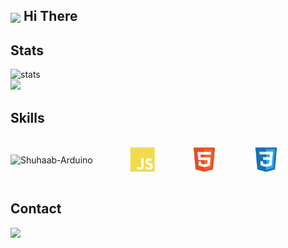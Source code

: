 <h2><img align=center src="https://em-content.zobj.net/source/noto-emoji-animations/344/waving-hand_light-skin-tone_1f44b-1f3fb_1f3fb.gif" width="20px"> Hi There</h2>
<h2>Stats</h2>
<div>
  <img alt='stats' src='https://github-profile-summary-cards.vercel.app/api/cards/profile-details?username=Shuhaab-coder&theme=tokyonight'>
  <br>
  <img src="https://github-readme-streak-stats.herokuapp.com/?user=Shuhaab-coder&theme=tokyonight&hide_border=true&count_private=true&include_all_commits=true">
  <br>
</div>
<div>
  <h2>Skills</h2>
  <div style="display: inline_block"><br>
    <img height="40" align="center" alt="Shuhaab-Arduino" height="30" width="40"  src="https://cdn.jsdelivr.net/gh/devicons/devicon@latest/icons/arduino/arduino-original.svg" />
     &nbsp;&nbsp;&nbsp;&nbsp;&nbsp;&nbsp;&nbsp;&nbsp;&nbsp;&nbsp;&nbsp;&nbsp;&nbsp;
    <img height="40" align="center" alt="Shuhaab-JS" height="30" width="40" src="https://raw.githubusercontent.com/devicons/devicon/master/icons/javascript/javascript-plain.svg">
    &nbsp;&nbsp;&nbsp;&nbsp;&nbsp;&nbsp;&nbsp;&nbsp;&nbsp;&nbsp;&nbsp;&nbsp;&nbsp;
    <img height="40" align="center" alt="Shuhaab-HTML" height="30" width="40" src="https://raw.githubusercontent.com/devicons/devicon/master/icons/html5/html5-original.svg">
     &nbsp;&nbsp;&nbsp;&nbsp;&nbsp;&nbsp;&nbsp;&nbsp;&nbsp;&nbsp;&nbsp;&nbsp;&nbsp; 
    <img height="40" align="center" alt="Shuhaab-HTML" height="30" width="40" src="https://raw.githubusercontent.com/devicons/devicon/master/icons/css3/css3-original.svg">
  </div>
</div>
<br>
<h2> Contact </h2>
<div>
  <a href = "mailto: zarger546@gmail.com"><img src="https://img.shields.io/badge/-Gmail-%23333?style=for-the-badge&logo=gmail&logoColor=white" target="_blank"></a>
</div>
